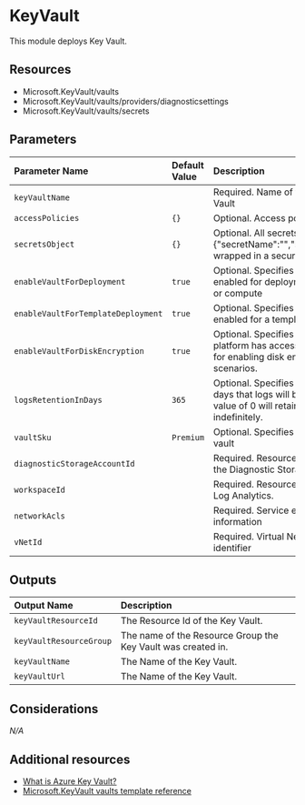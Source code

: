 # KeyVault

This module deploys Key Vault.

## Resources

- Microsoft.KeyVault/vaults
- Microsoft.KeyVault/vaults/providers/diagnosticsettings
- Microsoft.KeyVault/vaults/secrets

## Parameters

| Parameter Name | Default Value | Description |
| :-             | :-            | :-          |
| `keyVaultName` | | Required. Name of the Azure Key Vault
| `accessPolicies` | `{}` | Optional. Access policies object
| `secretsObject` | `{}` | Optional. All secrets {\"secretName\":\"\",\"secretValue\":\"\"} wrapped in a secure object
| `enableVaultForDeployment` | `true` | Optional. Specifies if the vault is enabled for deployment by script or compute
| `enableVaultForTemplateDeployment` | `true` | Optional. Specifies if the vault is enabled for a template deployment
| `enableVaultForDiskEncryption` | `true` | Optional. Specifies if the azure platform has access to the vault for enabling disk encryption scenarios.
| `logsRetentionInDays` | `365` | Optional. Specifies the number of days that logs will be kept for; a value of 0 will retain data indefinitely.
| `vaultSku` | `Premium` | Optional. Specifies the SKU for the vault
| `diagnosticStorageAccountId` | | Required. Resource identifier of the Diagnostic Storage Account.
| `workspaceId` | | Required. Resource identifier of Log Analytics.
| `networkAcls` | | Required. Service endpoint object information
| `vNetId` | | Required. Virtual Network resource identifier

## Outputs

| Output Name | Description |
| :-          | :-          |
| `keyVaultResourceId` | The Resource Id of the Key Vault.
| `keyVaultResourceGroup` | The name of the Resource Group the Key Vault was created in.
| `keyVaultName` | The Name of the Key Vault.
| `keyVaultUrl` | The Name of the Key Vault.

## Considerations

*N/A*

## Additional resources

- [What is Azure Key Vault?](https://docs.microsoft.com/en-us/azure/key-vault/key-vault-whatis)
- [Microsoft.KeyVault vaults template reference](https://docs.microsoft.com/en-us/azure/templates/microsoft.keyvault/2018-02-14/vaults)
